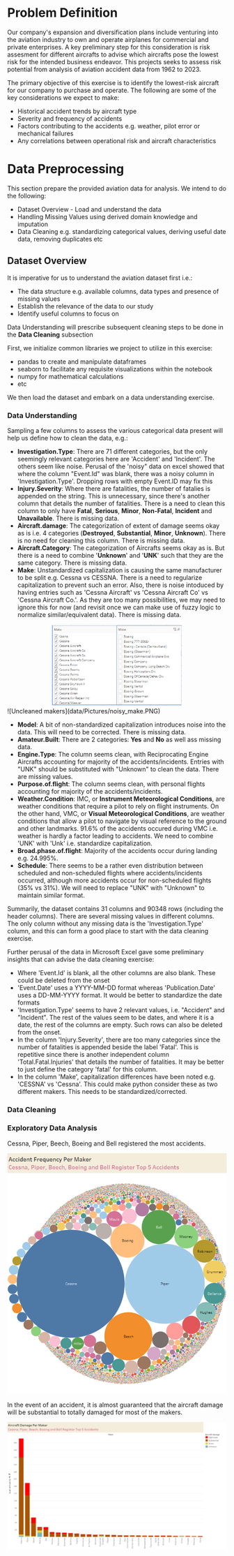 # **Problem Definition**

Our company's expansion and diversification plans include venturing into the aviation industry to own and operate airplanes for commercial and private enterprises. A key preliminary step for this consideration is risk assesment for different aircrafts to advise which aircrafts pose the lowest risk for the intended business endeavor. This projects seeks to assess risk potential from analysis of aviation accident data from 1962 to 2023. 

The primary objective of this exercise is to identify the lowest-risk aircraft for our company to purchase and operate. The following are some of the key considerations we expect to make:


*   Historical accident trends by aircraft type
*   Severity and frequency of accidents
*   Factors contributing to the accidents e.g. weather, pilot error or mechanical failures
*   Any correlations between operational risk and aircraft characteristics

# **Data Preprocessing**

This section prepare the provided aviation data for analysis. We intend to do the following:



*   Dataset Overview - Load and understand the data
*   Handling Missing Values using derived domain knowledge and imputation
*   Data Cleaning e.g. standardizing categorical values, deriving useful date data, removing duplicates etc

## **Dataset Overview**

It is imperative for us to understand the aviation dataset first i.e.:

*   The data structure e.g. available columns, data types and presence of missing values
*   Establish the relevance of the data to our study
*   Identify useful columns to focus on

Data Understanding will prescribe subsequent cleaning steps to be done in the **Data Cleaning** subsection

First, we initialize common libraries we project to utilize in this exercise:

*   pandas to create and manipulate dataframes
*   seaborn to facilitate any requisite visualizations within the notebook
*   numpy for mathematical calculations
*   etc

We then load the dataset and embark on a data understanding exercise.

### Data Understanding

Sampling a few columns to assess the various categorical data present will help us define how to clean the data, e.g.:

*   **Investigation.Type**: There are 71 different categories, but the only seemingly relevant categories here are 'Accident' and 'Incident'. The others seem like noise. Perusal of the 'noisy" data on excel showed that where the column "Event.Id" was blank, there was a noisy column in 'Investigation.Type'. Dropping rows with empty Event.ID may fix this
*   **Injury.Severity**: Where there are fatalities, the number of fatalies is appended on the string. This is unnecessary, since there's another column that details the number of fatalities. There is a need to clean this column to only have **Fatal**, **Serious**, **Minor**, **Non-Fatal**, **Incident** and **Unavailable**. There is missing data.
*   **Aircraft.damage**: The categorization of extent of damage seems okay as is i.e. 4 categories (**Destroyed**, **Substantial**, **Minor**, **Unknown**). There is no need for cleaning this column. There is missing data.
*   **Aircraft.Category**: The categorization of Aircrafts seems okay as is. But there is a need to combine '**Unknown**' and '**UNK**' such that they are the same category. There is missing data.
*   **Make**: Unstandardized capitalization is causing the same manufacturer to be split e.g. Cessna vs CESSNA. There is a need to regularize capitalization to prevent such an error. Also, there is noise intoduced by having entries such as 'Cessna Aircraft' vs 'Cessna Aircraft Co' vs 'Cessna Aircraft Co.'. As they are too many possibilities, we may need to ignore this for now (and revisit once we can make use of fuzzy logic to normalize similar/equivalent data). There is missing data.

<div align="center">
    <img src="data/Pictures/noisy_make.PNG" alt="Uncleaned makers" width="300">
</div>
![Uncleaned makers](data/Pictures/noisy_make.PNG)

*   **Model**: A bit of non-standardized capitalization introduces noise into the data. This will need to be corrected. There is missing data.
*   **Amateur.Built**: There are 2 categories: **Yes** and **No** as well ass missing data.
*   **Engine.Type**: The column seems clean, with Reciprocating Engine Aircrafts accounting for majority of the accidents/incidents. Entries with "UNK" should be substituted with "Unknown" to clean the data. There are missing values.
*   **Purpose.of.flight**: The column seems clean, with personal flights accounting for majority of the accidents/incidents.
*   **Weather.Condition**: IMC, or **Instrument Meteorological Conditions**, are weather conditions that require a pilot to rely on flight instruments. On the other hand, VMC, or **Visual Meteorological Conditions**, are weather conditions that allow a pilot to navigate by visual reference to the ground and other landmarks. 91.6% of the accidents occured during VMC i.e. weather is hardly a factor leading to accidents. We need to combine 'UNK' with 'Unk' i.e. standardize capitalization.
*   **Broad.phase.of.flight**: Majority of the accidents occur during landing e.g. 24.995%.
*   **Schedule**: There seems to be a rather even distribution between scheduled and non-scheduled flights where accidents/incidents occurred, although more accidents occur for non-scheduled flights (35% vs 31%). We will need to replace "UNK" with "Unknown" to maintain similar format.

Summarily, the dataset contains 31 columns and 90348 rows (including the header columns). There are several missing values in different columns. The only column without any missing data is the 'Investigation.Type' column, and this can form a good place to start with the data cleaning exercise.

Further perusal of the data in Microsoft Excel gave some preliminary insights that can advise the data cleaning exercise:


*   Where 'Event.Id' is blank, all the other columns are also blank. These could be deleted from the onset
*   'Event.Date' uses a YYYY-MM-DD format whereas 'Publication.Date' uses a DD-MM-YYYY format. It would be better to standardize the date formats
*   'Investigation.Type' seems to have 2 relevant values, i.e. "Accident" and "Incident". The rest of the values seem to be dates, and where it is a date, the rest of the columns are empty. Such rows can also be deleted from the onset.
*   In the column 'Injury.Severity', there are too many categories since the number of fatalities is appended beside the label 'Fatal'. This is repetitive since there is another independent column 'Total.Fatal.Injuries' that details the number of fatalities. It may be better to just define the category 'fatal' for this column.
*   In the column 'Make', capitalization differences have been noted e.g. 'CESSNA' vs 'Cessna'. This could make python consider these as two different makers. This needs to be standardized/corrected.

### Data Cleaning

### Exploratory Data Analysis

Cessna, Piper, Beech, Boeing and Bell registered the most accidents.



![Accident frequency per maker bubble chart](data/Pictures/AccidentFrequencyPerMaker.png)

In the event of an accident, it is almost guaranteed that the aircraft damage will be substantial to totally damaged for most of the makers.

![Accident frequency per maker bar chart](data/Pictures/AircraftDamagePerMaker.PNG)